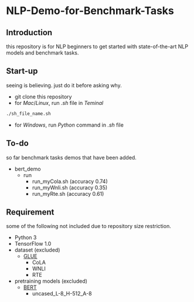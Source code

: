 # NLP-Demo-for-Benchmark-Tasks

## Introduction

this repository is for NLP beginners to get started with state-of-the-art NLP models and benchmark tasks.

## Start-up

 seeing is believing. just do it before asking why.
 - git clone this repository
 - for *Mac*/*Linux*, run *.sh* file in *Teminal*
```bash
./sh_file_name.sh
```
 - for *Windows*, run *Python* command in *.sh* file

## To-do

so far benchmark tasks demos that have been added.
 - bert_demo
   - run
     - run_myCola.sh (accuracy 0.74)
     - run_myWnli.sh (accuracy 0.35)
     - run_myRte.sh (accuracy 0.61)

## Requirement

some of the following not included due to repository size restriction.
 - Python 3
 - TensorFlow 1.0
 - dataset (excluded)
   - [GLUE](https://gluebenchmark.com/tasks)
      - CoLA
      - WNLI
      - RTE
 - pretraining models (excluded)
   - [BERT](https://github.com/google-research/bert)
      - uncased_L-8_H-512_A-8
